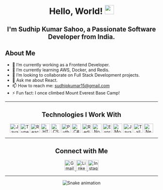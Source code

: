 <div align="center">
  <h1>Hello, World! <img src="https://raw.githubusercontent.com/MartinHeinz/MartinHeinz/master/wave.gif" width="30px"></h1>
  <h2>I'm Sudhip Kumar Sahoo, a Passionate Software Developer from India.</h2>
</div>

## About Me

- 🔭 I’m currently working as a Frontend Developer.
- 🌱 I’m currently learning AWS, Docker, and Redis.
- 👯 I’m looking to collaborate on Full Stack Development projects.
- 💬 Ask me about React.
- 📫 How to reach me: [sudhipkumar15@gmail.com](mailto:sudhipkumar15@gmail.com)
- ⚡ Fun fact: I once climbed Mount Everest Base Camp!

---

<div align="center">
  <h2>Technologies I Work With</h2>
  <img src="https://cdn.jsdelivr.net/gh/devicons/devicon/icons/javascript/javascript-original.svg" height="30" alt="JavaScript" />
  <img src="https://cdn.jsdelivr.net/gh/devicons/devicon/icons/typescript/typescript-original.svg" height="30" alt="TypeScript" />
  <img src="https://cdn.jsdelivr.net/gh/devicons/devicon/icons/react/react-original.svg" height="30" alt="React" />
  <img src="https://cdn.jsdelivr.net/gh/devicons/devicon/icons/html5/html5-original.svg" height="30" alt="HTML5" />
  <img src="https://cdn.jsdelivr.net/gh/devicons/devicon/icons/css3/css3-original.svg" height="30" alt="CSS3" />
  <img src="https://cdn.jsdelivr.net/gh/devicons/devicon/icons/python/python-original.svg" height="30" alt="Python" />
  <img src="https://cdn.jsdelivr.net/gh/devicons/devicon/icons/csharp/csharp-original.svg" height="30" alt="C#" />
  <img src="https://cdn.jsdelivr.net/gh/devicons/devicon/icons/redis/redis-original.svg" height="30" alt="Redis" />
  <img src="https://cdn.jsdelivr.net/gh/devicons/devicon/icons/nodejs/nodejs-original.svg" height="30" alt="Node.js" />
  <img src="https://cdn.jsdelivr.net/gh/devicons/devicon/icons/express/express-original.svg" height="30" alt="Express.js" />
  <img src="https://cdn.jsdelivr.net/gh/devicons/devicon/icons/mongodb/mongodb-original.svg" height="30" alt="MongoDB" />
  <img src="https://cdn.jsdelivr.net/gh/devicons/devicon/icons/java/java-original.svg" height="30" alt="Java" />
  <img src="https://cdn.jsdelivr.net/gh/devicons/devicon/icons/tailwindcss/tailwindcss-original.svg" height="30" alt="Tailwind CSS" />
  <img src="https://cdn.jsdelivr.net/gh/devicons/devicon/icons/nextjs/nextjs-original-wordmark.svg" height="30" alt="Next.js" />
</div>

---

<div align="center">
  <h2>Connect with Me</h2>
  <a href="mailto:sudhipkumar15@gmail.com">
    <img src="https://img.shields.io/static/v1?label=&message=Gmail&color=D14836&logo=gmail&logoColor=white&style=for-the-badge" height="35" alt="Gmail" />
  </a>
  <a href="https://www.linkedin.com/in/sudhip-kumar-sahoo">
    <img src="https://img.shields.io/static/v1?label=&message=LinkedIn&color=0077B5&logo=linkedin&logoColor=white&style=for-the-badge" height="35" alt="LinkedIn" />
  </a>
  <a href="https://www.instagram.com/sudhip__">
    <img src="https://img.shields.io/static/v1?label=&message=Instagram&color=E4405F&logo=instagram&logoColor=white&style=for-the-badge" height="35" alt="Instagram" />
  </a>
</div>

---

<div align="center">
  <img src="https://raw.githubusercontent.com/maurodesouza/maurodesouza/output/github-contribution-grid-snake.svg" alt="Snake animation" />
</div>
